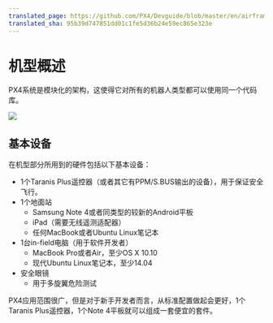 ```yaml
---
translated_page: https://github.com/PX4/Devguide/blob/master/en/airframes/architecture.md
translated_sha: 95b39d747851dd01c1fe5d36b24e59ec865e323e
---
```


# 机型概述


PX4系统是模块化的架构，这使得它对所有的机器人类型都可以使用同一个代码库。

[![](https://mermaid.ink/img/eyJjb2RlIjoiZ3JhcGggTFI7XG4gIEF1dG9waWxvdC0tPkNvbnRyb2xsZXI7XG4gIFNhZmV0eVBpbG90LS0-Q29udHJvbGxlcjtcbiAgQ29udHJvbGxlci0tPk1peGVyO1xuICBNaXhlci0tPkFjdHVhdG9yIiwibWVybWFpZCI6eyJ0aGVtZSI6ImRlZmF1bHQifSwidXBkYXRlRWRpdG9yIjpmYWxzZX0)](https://mermaid-js.github.io/mermaid-live-editor/#/edit/eyJjb2RlIjoiZ3JhcGggTFI7XG4gIEF1dG9waWxvdC0tPkNvbnRyb2xsZXI7XG4gIFNhZmV0eVBpbG90LS0-Q29udHJvbGxlcjtcbiAgQ29udHJvbGxlci0tPk1peGVyO1xuICBNaXhlci0tPkFjdHVhdG9yIiwibWVybWFpZCI6eyJ0aGVtZSI6ImRlZmF1bHQifSwidXBkYXRlRWRpdG9yIjpmYWxzZX0)

## 基本设备

在机型部分所用到的硬件包括以下基本设备：

- 1个Taranis Plus遥控器（或者其它有PPM/S.BUS输出的设备），用于保证安全飞行。
- 1个地面站
  - Samsung Note 4或者同类型的较新的Android平板
  - iPad（需要无线遥测适配器）
  - 任何MacBook或者Ubuntu Linux笔记本
- 1台in-field电脑（用于软件开发者）
  - MacBook Pro或者Air，至少OS X 10.10
  - 现代Ubuntu Linux笔记本，至少14.04
- 安全眼镜
  - 用于多旋翼危险测试

PX4应用范围很广，但是对于新手开发者而言，从标准配置做起会更好，1个Taranis Plus遥控器，1个Note 4平板就可以组成一套便宜的套件。